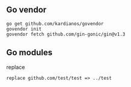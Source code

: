## Go vendor

```
go get github.com/kardianos/govendor
govendor init
govendor fetch github.com/gin-gonic/gin@v1.3
```

## Go modules



replace

```
replace github.com/test/test => ../test
```



